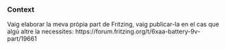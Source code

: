 ### Context

<p>Vaig elaborar la meva pròpia part de Fritzing, vaig publicar-la en el cas que algú altre la necessites: https://forum.fritzing.org/t/6xaa-battery-9v-part/19661</p>